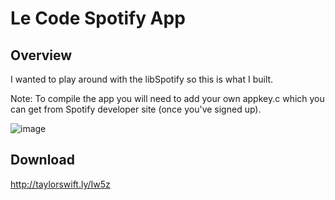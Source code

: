 # Le Code Spotify App

## Overview

I wanted to play around with the libSpotify so this is what I built.

Note: To compile the app you will need to add your own appkey.c which you can get from Spotify developer site (once you've signed up).

![image](http://f.cl.ly/items/1V3L46441b2E2y2r473e/Image%202012.08.17%2017:42:21.png)

## Download

http://taylorswift.ly/Iw5z
